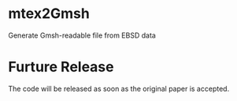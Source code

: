 # mtex2Gmsh
Generate Gmsh-readable file from EBSD data

# Furture Release
The code will be released as soon as the original paper is accepted.
